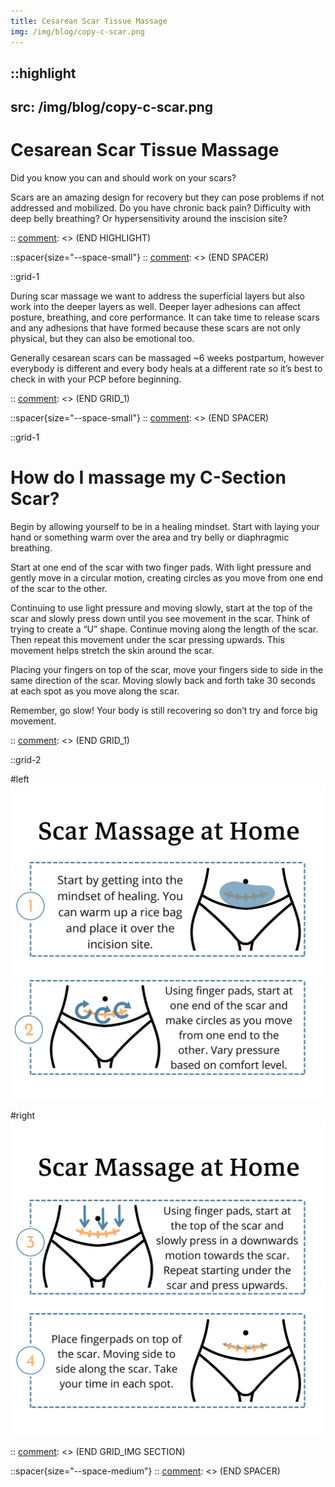 ```yaml
---
title: Cesarean Scar Tissue Massage
img: /img/blog/copy-c-scar.png
---
```


[comment]: <> (START HIGHLIGHT)
::highlight
---
src: /img/blog/copy-c-scar.png
---
# Cesarean Scar Tissue Massage

Did you know you can and should work on your scars?

Scars are an amazing design for recovery but they can pose problems if not addressed and mobilized. Do you have chronic back pain? Difficulty with deep belly breathing? Or hypersensitivity around the inscision site?

::
[comment]: <> (END HIGHLIGHT)

[comment]: <> (START SPACER)
::spacer{size="--space-small"}
::
[comment]: <> (END SPACER)

[comment]: <> (START GRID_1)
::grid-1


During scar massage we want to address the superficial layers but also work into the deeper layers as well. Deeper layer adhesions can affect posture, breathing, and core performance. It can take time to release scars and any adhesions that have formed because these scars are not only physical, but they can also be emotional too.

Generally cesarean scars can be massaged ~6 weeks postpartum, however everybody is different and every body heals at a different rate so it’s best to check in with your PCP before beginning.

::
[comment]: <> (END GRID_1)


[comment]: <> (START SPACER)
::spacer{size="--space-small"}
::
[comment]: <> (END SPACER)


[comment]: <> (START GRID_1)
::grid-1

# How do I massage my C-Section Scar?

Begin by allowing yourself to be in a healing mindset. Start with laying your hand or something warm over the area and try belly or diaphragmic breathing.

Start at one end of the scar with two finger pads. With light pressure and gently move in a circular motion, creating circles as you move from one end of the scar to the other.

Continuing to use light pressure and moving slowly, start at the top of the scar and slowly press down until you see movement in the scar. Think of trying to create a “U” shape. Continue moving along the length of the scar. Then repeat this movement under the scar pressing upwards. This movement helps stretch the skin around the scar.

Placing your fingers on top of the scar, move your fingers side to side in the same direction of the scar. Moving slowly back and forth take 30 seconds at each spot as you move along the scar.

Remember, go slow! Your body is still recovering so don’t try and force big movement.

::
[comment]: <> (END GRID_1)

[comment]: <> (START GRID_IMG SECTION)
::grid-2

#left
![Scar tissue massage](/img/blog/tech-scar-1.png)

#right
![Scar tissue massage](/img/blog/tech-scar-2.png)

::
[comment]: <> (END GRID_IMG SECTION)


[comment]: <> (START SPACER)
::spacer{size="--space-medium"}
::
[comment]: <> (END SPACER)

